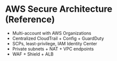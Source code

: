 # AWS Secure Architecture (Reference)
- Multi-account with AWS Organizations
- Centralized CloudTrail + Config + GuardDuty
- SCPs, least-privilege, IAM Identity Center
- Private subnets + NAT + VPC endpoints
- WAF + Shield + ALB
